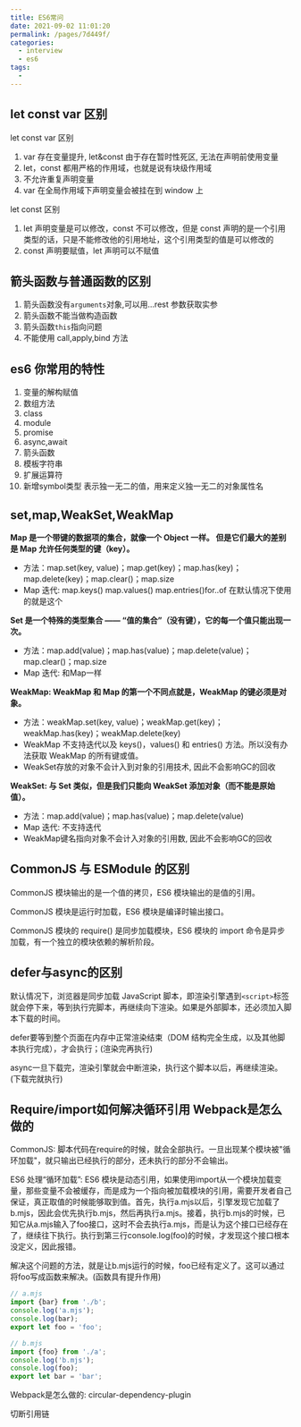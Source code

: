 ```yaml
---
title: ES6常问
date: 2021-09-02 11:01:20
permalink: /pages/7d449f/
categories:
  - interview
  - es6
tags:
  - 
---
```

<!-- # es6 -->

## let const var 区别

let const var 区别

1. var 存在变量提升, let&const 由于存在暂时性死区, 无法在声明前使用变量
2. let，const 都用严格的作用域，也就是说有块级作用域
3. 不允许重复声明变量
4. var 在全局作用域下声明变量会被挂在到 window 上

let const 区别

1. let 声明变量是可以修改，const 不可以修改，但是 const 声明的是一个引用类型的话，只是不能修改他的引用地址，这个引用类型的值是可以修改的
2. const 声明要赋值，let 声明可以不赋值

## 箭头函数与普通函数的区别

1. 箭头函数没有`arguments`对象,可以用...rest 参数获取实参
2. 箭头函数不能当做构造函数
3. 箭头函数`this`指向问题
4. 不能使用 call,apply,bind 方法

## es6 你常用的特性

1. 变量的解构赋值
2. 数组方法
3. class
4. module
5. promise
6. async,await
7. 箭头函数
8. 模板字符串
9. 扩展运算符
10. 新增symbol类型 表示独一无二的值，用来定义独一无二的对象属性名

## set,map,WeakSet,WeakMap

**Map 是一个带键的数据项的集合，就像一个 Object 一样。 但是它们最大的差别是 Map 允许任何类型的键（key）。**

- 方法：map.set(key, value)；map.get(key)；map.has(key)；map.delete(key)；map.clear()；map.size
- Map 迭代: map.keys() map.values() map.entries()for..of 在默认情况下使用的就是这个

**Set 是一个特殊的类型集合 —— “值的集合”（没有键），它的每一个值只能出现一次。**

- 方法：map.add(value)；map.has(value)；map.delete(value)；map.clear()；map.size
- Map 迭代: 和Map一样

**WeakMap: WeakMap 和 Map 的第一个不同点就是，WeakMap 的键必须是对象。**

- 方法：weakMap.set(key, value)；weakMap.get(key)；weakMap.has(key)；weakMap.delete(key)
- WeakMap 不支持迭代以及 keys()，values() 和 entries() 方法。所以没有办法获取 WeakMap 的所有键或值。
- WeakSet存放的对象不会计入到对象的引用技术, 因此不会影响GC的回收

**WeakSet: 与 Set 类似，但是我们只能向 WeakSet 添加对象（而不能是原始值）。**

- 方法：map.add(value)；map.has(value)；map.delete(value)
- Map 迭代: 不支持迭代
- WeakMap键名指向对象不会计入对象的引用数, 因此不会影响GC的回收

## CommonJS 与 ESModule 的区别

CommonJS 模块输出的是一个值的拷贝，ES6 模块输出的是值的引用。

CommonJS 模块是运行时加载，ES6 模块是编译时输出接口。

CommonJS 模块的 require() 是同步加载模块，ES6 模块的 import 命令是异步加载，有一个独立的模块依赖的解析阶段。

## defer与async的区别

默认情况下，浏览器是同步加载 JavaScript 脚本，即渲染引擎遇到`<script>`标签就会停下来，等到执行完脚本，再继续向下渲染。如果是外部脚本，还必须加入脚本下载的时间。

defer要等到整个页面在内存中正常渲染结束（DOM 结构完全生成，以及其他脚本执行完成），才会执行；(渲染完再执行)

async一旦下载完，渲染引擎就会中断渲染，执行这个脚本以后，再继续渲染。(下载完就执行)

## Require/import如何解决循环引用 Webpack是怎么做的

CommonJS: 脚本代码在require的时候，就会全部执行。一旦出现某个模块被"循环加载"，就只输出已经执行的部分，还未执行的部分不会输出。

ES6 处理“循环加载”: ES6 模块是动态引用，如果使用import从一个模块加载变量，那些变量不会被缓存，而是成为一个指向被加载模块的引用，需要开发者自己保证，真正取值的时候能够取到值。首先，执行a.mjs以后，引擎发现它加载了b.mjs，因此会优先执行b.mjs，然后再执行a.mjs。接着，执行b.mjs的时候，已知它从a.mjs输入了foo接口，这时不会去执行a.mjs，而是认为这个接口已经存在了，继续往下执行。执行到第三行console.log(foo)的时候，才发现这个接口根本没定义，因此报错。

解决这个问题的方法，就是让b.mjs运行的时候，foo已经有定义了。这可以通过将foo写成函数来解决。(函数具有提升作用)

```js
// a.mjs
import {bar} from './b';
console.log('a.mjs');
console.log(bar);
export let foo = 'foo';

// b.mjs
import {foo} from './a';
console.log('b.mjs');
console.log(foo);
export let bar = 'bar';
```

Webpack是怎么做的: circular-dependency-plugin

切断引用链
